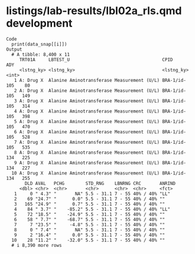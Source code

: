 # listings/lab-results/lbl02a_rls.qmd development

    Code
      print(data_snap[[i]])
    Output
      # A tibble: 8,400 x 11
         TRT01A     LBTEST_U                                   CPID           ADY
         <lstng_ky> <lstng_ky>                                 <lstng_ky>   <int>
       1 A: Drug X  Alanine Aminotransferase Measurement (U/L) BRA-1/id-105    80
       2 A: Drug X  Alanine Aminotransferase Measurement (U/L) BRA-1/id-105   149
       3 A: Drug X  Alanine Aminotransferase Measurement (U/L) BRA-1/id-105   314
       4 A: Drug X  Alanine Aminotransferase Measurement (U/L) BRA-1/id-105   398
       5 A: Drug X  Alanine Aminotransferase Measurement (U/L) BRA-1/id-105   470
       6 A: Drug X  Alanine Aminotransferase Measurement (U/L) BRA-1/id-105   528
       7 A: Drug X  Alanine Aminotransferase Measurement (U/L) BRA-1/id-105   535
       8 A: Drug X  Alanine Aminotransferase Measurement (U/L) BRA-1/id-134   225
       9 A: Drug X  Alanine Aminotransferase Measurement (U/L) BRA-1/id-134   227
      10 A: Drug X  Alanine Aminotransferase Measurement (U/L) BRA-1/id-134   255
           DLD AVAL   PCHG        STD_RNG    LBNRNG CRC       ANRIND
         <dbl> <chr>  <chr>       <chr>      <chr>  <chr>     <fct> 
       1     0 " 4.3" "       NA" 5.5 - 31.1 7 - 55 40% / 40% "LL"  
       2    69 "24.7" "      0.0" 5.5 - 31.1 7 - 55 40% / 40% ""    
       3   165 "24.9" "      0.7" 5.5 - 31.1 7 - 55 40% / 40% ""    
       4    84 " 3.7" "    -85.2" 5.5 - 31.1 7 - 55 40% / 40% "LL"  
       5    72 "18.5" "    -24.9" 5.5 - 31.1 7 - 55 40% / 40% ""    
       6    58 " 7.7" "    -68.7" 5.5 - 31.1 7 - 55 40% / 40% ""    
       7     7 "23.5" "     -4.8" 5.5 - 31.1 7 - 55 40% / 40% ""    
       8     0 " 7.4" "       NA" 5.5 - 31.1 7 - 55 40% / 40% ""    
       9     2 "16.4" "      0.0" 5.5 - 31.1 7 - 55 40% / 40% ""    
      10    28 "11.2" "    -32.0" 5.5 - 31.1 7 - 55 40% / 40% ""    
      # i 8,390 more rows

